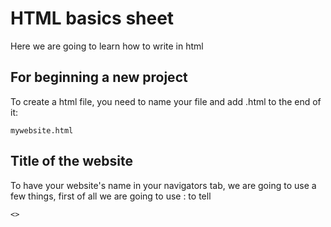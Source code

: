 # HTML basics sheet

Here we are going to learn how to write in html

## For beginning a new project

To create a html file, you need to name your file and add .html to the end of it:

```
mywebsite.html
```

## Title of the website

To have your website's name in your navigators tab, we are going to use a few things, first of all we are going to use : <head> to tell 

```
<>
```